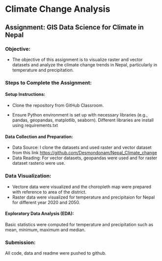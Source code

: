 ﻿# Climate Change Analysis
## Assignment: GIS Data Science for Climate in Nepal
### Objective:

- The objective of this assignment is to visualize raster and vector datasets and analyze the climate change trends in Nepal, particularly in temperature and precipitation.

### Steps to Complete the Assignment:
#### Setup Instructions:

- Clone the repository from GitHub Classroom.
  
- Ensure Python environment is set up with necessary libraries (e.g., pandas, geopandas, matplotlib, seaborn).
  Different libraries are install using requirements.txt
#### Data Collection and Preparation:

- Data Source: I clone the datasets and used raster and vector dataset from this link https://github.com/Desmondonam/Nepal_Climate_change
- Data Reading: For vector datasets, geopandas were used and for raster dataset rasterio were use.
### Data Visualization:

- Vectore data were visualized and the choropleth map were prepared with reference to area of the district.
- Raster data were visualized for temperature and precipitaion for Nepal for different year 2020 and 2050.

#### Exploratory Data Analysis (EDA):
Basic statistics were computed for temperature and precipitation such as mean, minimum, maximum and median.



### Submission:

All code, data and readme were pushed to github.

